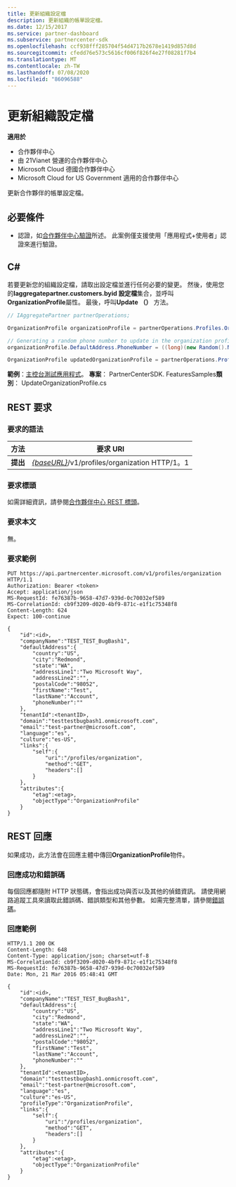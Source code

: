```yaml
---
title: 更新組織設定檔
description: 更新組織的帳單設定檔。
ms.date: 12/15/2017
ms.service: partner-dashboard
ms.subservice: partnercenter-sdk
ms.openlocfilehash: ccf938fff285704f54d4717b2678e1419d857d8d
ms.sourcegitcommit: cfedd76e573c5616cf006f826f4e27f08281f7b4
ms.translationtype: MT
ms.contentlocale: zh-TW
ms.lasthandoff: 07/08/2020
ms.locfileid: "86096588"
---
```

# <a name="update-an-organization-profile"></a>更新組織設定檔

**適用於**

- 合作夥伴中心
- 由 21Vianet 營運的合作夥伴中心
- Microsoft Cloud 德國合作夥伴中心
- Microsoft Cloud for US Government 適用的合作夥伴中心

更新合作夥伴的帳單設定檔。

## <a name="prerequisites"></a>必要條件

- 認證，如[合作夥伴中心驗證](partner-center-authentication.md)所述。 此案例僅支援使用「應用程式+使用者」認證來進行驗證。

## <a name="c"></a>C\#

若要更新您的組織設定檔，請取出設定檔並進行任何必要的變更。 然後，使用您的**Iaggregatepartner.customers.byid 設定檔**集合，並呼叫**OrganizationProfile**屬性。 最後，呼叫**Update （）** 方法。

``` csharp
// IAggregatePartner partnerOperations;

OrganizationProfile organizationProfile = partnerOperations.Profiles.OrganizationProfile.Get();

// Generating a random phone number to update in the organization profile
organizationProfile.DefaultAddress.PhoneNumber = ((long)(new Random().NextDouble() * 9000000000) + 1000000000).ToString(CultureInfo.InvariantCulture);

OrganizationProfile updatedOrganizationProfile = partnerOperations.Profiles.OrganizationProfile.Update(organizationProfile);
```

**範例**：[主控台測試應用程式](console-test-app.md)。 **專案**： PartnerCenterSDK. FeaturesSamples**類別**： UpdateOrganizationProfile.cs

## <a name="rest-request"></a>REST 要求

### <a name="request-syntax"></a>要求的語法

| 方法  | 要求 URI                                                                   |
|---------|-------------------------------------------------------------------------------|
| **提出** | [*{baseURL}*](partner-center-rest-urls.md)/v1/profiles/organization HTTP/1。1 |

### <a name="request-headers"></a>要求標頭

如需詳細資訊，請參閱[合作夥伴中心 REST 標頭](headers.md)。

### <a name="request-body"></a>要求本文

無。

### <a name="request-example"></a>要求範例

```http
PUT https://api.partnercenter.microsoft.com/v1/profiles/organization HTTP/1.1
Authorization: Bearer <token>
Accept: application/json
MS-RequestId: fe76387b-9658-47d7-939d-0c70032ef589
MS-CorrelationId: cb9f3209-d020-4bf9-871c-e1f1c75348f8
Content-Length: 624
Expect: 100-continue

{
    "id":<id>,
    "companyName":"TEST_TEST_BugBash1",
    "defaultAddress":{
        "country":"US",
        "city":"Redmond",
        "state":"WA",
        "addressLine1":"Two Microsoft Way",
        "addressLine2":"",
        "postalCode":"98052",
        "firstName":"Test",
        "lastName":"Account",
        "phoneNumber":""
    },
    "tenantId":<tenantID>,
    "domain":"testtestbugbash1.onmicrosoft.com",
    "email":"test-partner@microsoft.com",
    "language":"es",
    "culture":"es-US",
    "links":{
        "self":{
            "uri":"/profiles/organization",
            "method":"GET",
            "headers":[]
        }
    },
    "attributes":{
        "etag":<etag>,
        "objectType":"OrganizationProfile"
    }
}
```

## <a name="rest-response"></a>REST 回應

如果成功，此方法會在回應主體中傳回**OrganizationProfile**物件。

### <a name="response-success-and-error-codes"></a>回應成功和錯誤碼

每個回應都隨附 HTTP 狀態碼，會指出成功與否以及其他的偵錯資訊。 請使用網路追蹤工具來讀取此錯誤碼、錯誤類型和其他參數。 如需完整清單，請參閱[錯誤碼](error-codes.md)。

### <a name="response-example"></a>回應範例

```http
HTTP/1.1 200 OK
Content-Length: 648
Content-Type: application/json; charset=utf-8
MS-CorrelationId: cb9f3209-d020-4bf9-871c-e1f1c75348f8
MS-RequestId: fe76387b-9658-47d7-939d-0c70032ef589
Date: Mon, 21 Mar 2016 05:48:41 GMT

{
    "id":<id>,
    "companyName":"TEST_TEST_BugBash1",
    "defaultAddress":{
        "country":"US",
        "city":"Redmond",
        "state":"WA",
        "addressLine1":"Two Microsoft Way",
        "addressLine2":"",
        "postalCode":"98052",
        "firstName":"Test",
        "lastName":"Account",
        "phoneNumber":""
    },
    "tenantId":<tenantID>,
    "domain":"testtestbugbash1.onmicrosoft.com",
    "email":"test-partner@microsoft.com",
    "language":"es",
    "culture":"es-US",
    "profileType":"OrganizationProfile",
    "links":{
        "self":{
            "uri":"/profiles/organization",
            "method":"GET",
            "headers":[]
        }
    },
    "attributes":{
        "etag":<etag>,
        "objectType":"OrganizationProfile"
    }
}
```
